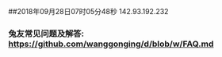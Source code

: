 ##2018年09月28日07时05分48秒 142.93.192.232
### 兔友常见问题及解答: https://github.com/wanggonging/d/blob/w/FAQ.md
